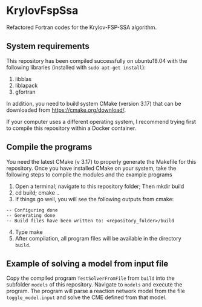 # KrylovFspSsa

Refactored Fortran codes for the Krylov-FSP-SSA algorithm. 
## System requirements
This repository has been compiled successfully on ubuntu18.04 with the following libraries (installed with ```sudo apt-get install```):
1) libblas
2) liblapack
3) gfortran 

In addition, you need to build system CMake (version 3.17) that can be downloaded from https://cmake.org/download/.

If your computer uses a different operating system, I recommend trying first to compile this repository within a Docker container.

## Compile the programs 
You need the latest CMake (v 3.17) to properly generate the Makefile for this repository. Once you have installed CMake on your system, take the following steps to compile the modules and the example programs
1) Open a terminal; navigate to this repository folder; Then 
    mkdir build
2) cd build; 
    cmake .. 
3) If things go well, you will see the following outputs from cmake:
```
-- Configuring done 
-- Generating done 
-- Build files have been written to: <repository_folder>/build
```
4) Type make 
5) After compilation, all program files will be available in the directory ```build```.
## Example of solving a model from input file 
Copy the compiled program ```TestSolverFromFile``` from ```build``` into the subfolder ```models``` of this repository. Navigate to ```models``` and execute the program. The program will parse a reaction network model from the file ```toggle_model.input``` and solve the CME defined from that model.